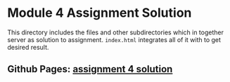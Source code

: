 # Module 4 Assignment Solution
This directory includes the files and other subdirectories  which 
in together server as solution to assignment. `index.html` integrates all of it with to get desired result.

## Github Pages: [assignment 4 solution ](https://rcsthakuri.github.io/AngularJs-Coursera-Course/module4-solution/index.html)
